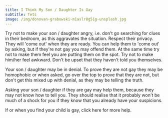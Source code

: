 ```yaml
---
title: I Think My Son / Daughter Is Gay
subtitle: Tets
image: /img/donovan-grabowski-m1aslr8g51g-unsplash.jpg
---
```

Try not to make your son / daughter angry, i.e. don't go searching for clues in their bedroom, as this aggravates the situation. Respect their privacy. They will 'come out' when they are ready. You can help them to 'come out' by asking, but if they're not gay you may offend them. At the same time try not to make them feel you are putting them on the spot. Try not to make him/her feel awkward. Don't be upset that they haven't told you themselves.

Your son / daughter may be in denial. To prove they are not gay they may be homophobic or when asked, go over the top to prove that they are not, but don't get this mixed up with denial, as they may be telling the truth.

Asking your son / daughter if they are gay may help them, because they may not know how to tell you. They should realise that it probably won't be much of a shock for you if they know that you already have your suspicions.

If or when you find your child is gay, click here for more help.